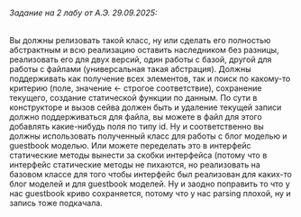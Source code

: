 ###### Задание на 2 лабу от А.Э. 29.09.2025:

Вы должны релизовать такой класс, ну или сделать его полностью абстрактным и всю реализацию оставить наследником без разницы, реализовать его для двух версий, один работы с базой, другой для работы с файлами (универсальная такая абстрация). Должны поддерживать как получение всех элементов, так и поиск по какому-то критерию (поле, значение <- строгое соответствие), сохранение текущего, создание статической функции по данным. По сути в конструкторе и вызов сейва должен быть и удаление текущей записи должно поддерживаться для файла, вы можете в файл для этого добавлять какие-нибудь поля по типу id. Ну и соответственно вы должны использовать полученный класс для работы с блог моделью и  guestbook моделью. Или можете переделать это в интерфейс статические методы вынести за скобки интерфейса (потому что в интерфейс статические методы не пихаются, но реализовать на базовом классе для того  чтобы интерфейс был реализован для каких-то блог моделей и для  guestbook моделей. Ну и заодно поправить то что у нас guestbook криво сохраняется, потому что у нас parsing плохой, ну и запись тоже подкачала.


